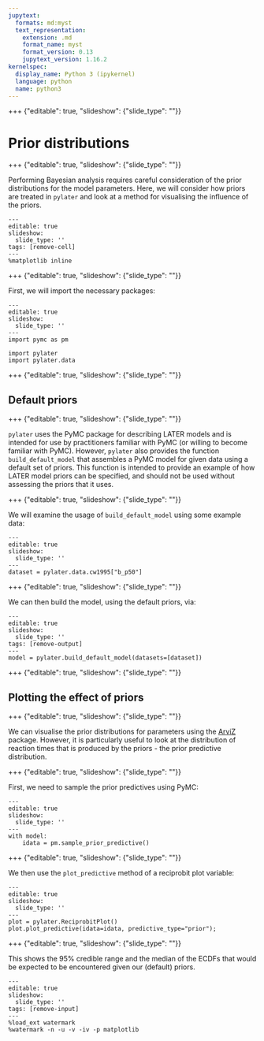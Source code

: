 ```yaml
---
jupytext:
  formats: md:myst
  text_representation:
    extension: .md
    format_name: myst
    format_version: 0.13
    jupytext_version: 1.16.2
kernelspec:
  display_name: Python 3 (ipykernel)
  language: python
  name: python3
---
```


+++ {"editable": true, "slideshow": {"slide_type": ""}}

# Prior distributions

+++ {"editable": true, "slideshow": {"slide_type": ""}}

Performing Bayesian analysis requires careful consideration of the prior distributions for the model parameters.
Here, we will consider how priors are treated in `pylater` and look at a method for visualising the influence of the priors.

```{code-cell} ipython3
---
editable: true
slideshow:
  slide_type: ''
tags: [remove-cell]
---
%matplotlib inline
```

+++ {"editable": true, "slideshow": {"slide_type": ""}}

First, we will import the necessary packages:

```{code-cell} ipython3
---
editable: true
slideshow:
  slide_type: ''
---
import pymc as pm

import pylater
import pylater.data
```

+++ {"editable": true, "slideshow": {"slide_type": ""}}

## Default priors

+++ {"editable": true, "slideshow": {"slide_type": ""}}

`pylater` uses the PyMC package for describing LATER models and is intended for use by practitioners familiar with PyMC (or willing to become familiar with PyMC).
However, `pylater` also provides the function `build_default_model` that assembles a PyMC model for given data using a default set of priors.
This function is intended to provide an example of how LATER model priors can be specified, and should not be used without assessing the priors that it uses.

+++ {"editable": true, "slideshow": {"slide_type": ""}}

We will examine the usage of `build_default_model` using some example data:

```{code-cell} ipython3
---
editable: true
slideshow:
  slide_type: ''
---
dataset = pylater.data.cw1995["b_p50"]
```

+++ {"editable": true, "slideshow": {"slide_type": ""}}

We can then build the model, using the default priors, via:

```{code-cell} ipython3
---
editable: true
slideshow:
  slide_type: ''
tags: [remove-output]
---
model = pylater.build_default_model(datasets=[dataset])
```

+++ {"editable": true, "slideshow": {"slide_type": ""}}

## Plotting the effect of priors

+++ {"editable": true, "slideshow": {"slide_type": ""}}

We can visualise the prior distributions for parameters using the [ArviZ](https://python.arviz.org/en/stable/) package.
However, it is particularly useful to look at the distribution of reaction times that is produced by the priors - the prior predictive distribution.

+++ {"editable": true, "slideshow": {"slide_type": ""}}

First, we need to sample the prior predictives using PyMC:

```{code-cell} ipython3
---
editable: true
slideshow:
  slide_type: ''
---
with model:
    idata = pm.sample_prior_predictive()
```

+++ {"editable": true, "slideshow": {"slide_type": ""}}

We then use the `plot_predictive` method of a reciprobit plot variable:

```{code-cell} ipython3
---
editable: true
slideshow:
  slide_type: ''
---
plot = pylater.ReciprobitPlot()
plot.plot_predictive(idata=idata, predictive_type="prior");
```

+++ {"editable": true, "slideshow": {"slide_type": ""}}

This shows the 95% credible range and the median of the ECDFs that would be expected to be encountered given our (default) priors.

```{code-cell} ipython3
---
editable: true
slideshow:
  slide_type: ''
tags: [remove-input]
---
%load_ext watermark
%watermark -n -u -v -iv -p matplotlib
```

